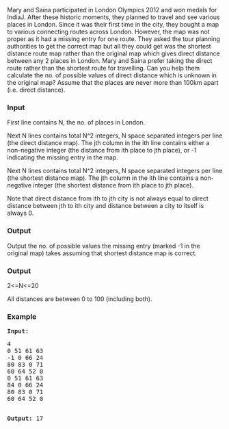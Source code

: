 <p>Mary and Saina participated in London Olympics 2012 and won medals for IndiaJ. After these historic moments, they planned to travel and see various places in London. Since it was their first time in the city, they bought a map to various connecting routes across London. However, the map was not proper as it had a missing entry for one route. They asked the tour planning authorities to get the correct map but all they could get was the shortest distance route map rather than the original map which gives direct distance between any 2 places in London. Mary and Saina prefer taking the direct route rather than the shortest route for travelling. Can you help them calculate the no. of possible values of direct distance which is unknown in the original map? Assume that the places are never more than 100km apart (i.e. direct distance).</p>
<h3>Input</h3>
<p>First line contains N, the no. of places in London.</p>
<p>Next N lines contains total N^2 integers, N space separated integers per line (the direct distance map). The jth column in the ith line contains either a non-negative integer (the distance from ith place to jth place), or -1 indicating the missing entry in the map.</p>
<p>Next N lines contains total N^2 integers, N space separated integers per line (the shortest distance map). The jth column in the ith line contains a non-negative integer (the shortest distance from ith place to jth place).</p>
<p>Note that direct distance from ith to jth city is not always equal to direct distance between jth to ith city and distance between a city to itself is always 0.</p>
<h3>Output</h3>
<p>Output the no. of possible values the missing entry (marked -1 in the original map) takes assuming that shortest distance map is correct.</p>
<h3>Output</h3>
<p>2&lt;=N&lt;=20</p>
<p>All distances are between 0 to 100 (including both).</p>
<h3>Example</h3>
<pre><strong>Input:</strong>
<pre style="word-wrap: break-word; white-space: pre-wrap;">4
0 51 61 63
-1 0 66 24
80 83 0 71
60 64 52 0
0 51 61 63
84 0 66 24
80 83 0 71
60 64 52 0</pre>
<strong>Output:</strong> 17</pre>